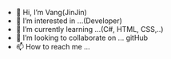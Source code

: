 - 👋 Hi, I’m Vang(JinJin)
- 👀 I’m interested in ...(Developer)
- 🌱 I’m currently learning ...(C#, HTML, CSS,..)
- 💞️ I’m looking to collaborate on ... gitHub
- 📫 How to reach me ...

<!---
KVang05112002/KVang05112002 is a ✨ special ✨ repository because its `README.md` (this file) appears on your GitHub profile.
You can click the Preview link to take a look at your changes.
--->

